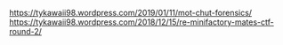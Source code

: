 https://tykawaii98.wordpress.com/2019/01/11/mot-chut-forensics/
https://tykawaii98.wordpress.com/2018/12/15/re-minifactory-mates-ctf-round-2/
